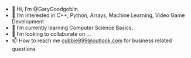 - 👋 Hi, I’m @GaryGoodgoblin
- 👀 I’m interested in C++, Python, Arrays, Machine Learning, Video Game Development
- 🌱 I’m currently learning Computer Science Basics,
- 💞️ I’m looking to collaborate on ...
- 📫 How to reach me cubbie899@outlook.com for business related questions

<!---
GaryGoodgoblin/GaryGoodgoblin is a ✨ special ✨ repository because its `README.md` (this file) appears on your GitHub profile.
You can click the Preview link to take a look at your changes.
--->
